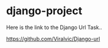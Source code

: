 # django-project
Here is the link to the Django Url Task.. 

https://github.com/Viralvic/Django-url
